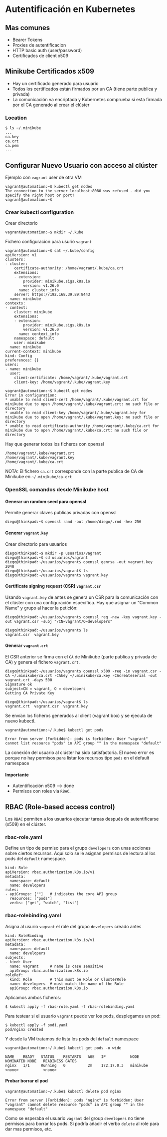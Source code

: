 # Autentificación en Kubernetes

## Mas comunes
* Bearer Tokens
* Proxies de autentificacion
* HTTP basic auth (user/password)
* Certificados de client x509

## Minikube Certificados x509

* Hay un certificado generado para usuario
* Todos los certificados están firmados por un CA (tiene parte publica y privada)
* La comunicación va encriptada y Kubernetes comprueba si esta firmada por el CA generado al crear el clúster

### Location

```
$ ls ~/.minikube
...
ca.key
ca.crt
ca.pem
...
```

## Configurar Nuevo Usuario con acceso al clúster

Ejemplo con `vagrant` user de otra VM

```
vagrant@automation:~$ kubectl get nodes
The connection to the server localhost:8080 was refused - did you specify the right host or port?
vagrant@automation:~$
```

### Crear kubectl configuration

Crear directorio
```
vagrant@automation:~$ mkdir ~/.kube
```

Fichero configuracion para usurio `vagrant`

```
vagrant@automation:~$ cat ~/.kube/config 
apiVersion: v1
clusters:
- cluster:
    certificate-authority: /home/vagrant/.kube/ca.crt
    extensions:
    - extension:
        provider: minikube.sigs.k8s.io
        version: v1.26.0
      name: cluster_info
    server: https://192.168.39.89:8443
  name: minikube
contexts:
- context:
    cluster: minikube
    extensions:
    - extension:
        provider: minikube.sigs.k8s.io
        version: v1.26.0
      name: context_info
    namespace: default
    user: minikube
  name: minikube
current-context: minikube
kind: Config
preferences: {}
users:
- name: minikube
  user:
    client-certificate: /home/vagrant/.kube/vagrant.crt
    client-key: /home/vagrant/.kube/vagrant.key
```

```
vagrant@automation:~$ kubectl get nodes
Error in configuration: 
* unable to read client-cert /home/vagrant/.kube/vagrant.crt for minikube due to open /home/vagrant/.kube/vagrant.crt: no such file or directory
* unable to read client-key /home/vagrant/.kube/vagrant.key for minikube due to open /home/vagrant/.kube/vagrant.key: no such file or directory
* unable to read certificate-authority /home/vagrant/.kube/ca.crt for minikube due to open /home/vagrant/.kube/ca.crt: no such file or directory
```

Hay que generar todos los ficheros con openssl

```
/home/vagrant/.kube/vagrant.crt
/home/vagrant/.kube/vagrant.key
/home/vagrant/.kube/ca.crt
```

NOTA: El fichero `ca.crt` corresponde con la parte publica de CA de Minikube en `~/.minikube/ca.crt`


### OpenSSL comandos desde Minikube host

#### Generar un random seed para openssl

Permite generar claves publicas privadas con openssl

```
diego@thinkpad:~$ openssl rand -out /home/diego/.rnd -hex 256
```

#### Generar `vagrant.key`

Crear directorio para usuarios

```
diego@thinkpad:~$ mkdir -p usuarios/vagrant
diego@thinkpad:~$ cd usuarios/vagrant
diego@thinkpad:~/usuarios/vagrant$ openssl genrsa -out vagrant.key 2048
diego@thinkpad:~/usuarios/vagrant$ ls
diego@thinkpad:~/usuarios/vagrant$ vagrant.key
``` 

#### Certificate signing request (CSR) `vagrant.csr`
Usando `vagrant.key` de antes se genera un CSR para la comunicación con el clúster con una configuración especifica. Hay que asignar un “Common Name” y grupo al hacer la petición:

```
diego@thinkpad:~/usuarios/vagrant$ openssl req -new -key vagrant.key -out vagrant.csr -subj "/CN=vagrant/O=developers"

diego@thinkpad:~/usuarios/vagrant$ ls
vagrant.csr  vagrant.key
```

#### Generar `vagrant.crt`
El CSR anterior se firma con el `CA` de Minikube (parte publica y privada de CA) y genera el fichero `vagrant.crt`.

```
diego@thinkpad:~/usuarios/vagrant$ openssl x509 -req -in vagrant.csr -CA ~/.minikube/ca.crt -CAkey ~/.minikube/ca.key -CAcreateserial -out vagrant.crt -days 500
Signature ok
subject=CN = vagrant, O = developers
Getting CA Private Key

diego@thinkpad:~/usuarios/vagrant$ ls
vagrant.crt  vagrant.csr  vagrant.key
```

Se envían los ficheros generados al client (vagrant box) y se ejecuta de nuevo kubectl.

```
vagrant@automation:~/.kube$ kubectl get pods

Error from server (Forbidden): pods is forbidden: User "vagrant" cannot list resource "pods" in API group "" in the namespace "default"
```

La conexión del usuario al clúster ha sido satisfactoria. El nuevo error es porque no hay permisos para listar los recursos tipo `pods` en el default namespace


#### Importante
* Autentificación x509 --> done
* Permisos con roles via `RBAC`.


## RBAC (Role-based access control)
Los `RBAC` permiten a los usuarios ejecutar tareas después de autentificarse (x509) en el clúster.


### rbac-role.yaml
Define un tipo de permiso para el grupo `developers` con unas acciones sobre ciertos recursos. Aquí solo se le asignan permisos de lectura al los pods del `default` namespace.

```
kind: Role
apiVersion: rbac.authorization.k8s.io/v1
metadata:
  namespace: default
  name: developers
rules:
- apiGroups: [""]   # indicates the core API group
  resources: ["pods"]
  verbs: ["get", "watch", "list"]
```
### rbac-rolebinding.yaml
Asigna al usurio `vagrant` el role del grupo `developers` creado antes

```
kind: RoleBinding
apiVersion: rbac.authorization.k8s.io/v1
metadata:
  namespace: default
  name: developers
subjects:
- kind: User
  name: vagrant     # name is case sensitive
  apiGroup: rbac.authorization.k8s.io
roleRef:
  kind: Role        # this must be Role or ClusterRole
  name: developers  # must match the name of the Role
  apiGroup: rbac.authorization.k8s.io
```

Aplicamos ambos ficheros:

```
$ kubectl apply -f rbac-role.yaml -f rbac-rolebinding.yaml    
```

Para testear si el usuario `vagrant` puede ver los pods, desplegamos un pod:
```
$ kubectl apply -f pod1.yaml 
pod/nginx created                                                          
```

Y desde la VM tratamos de lista los pods del `default` namespace

```
vagrant@automation:~/.kube$ kubectl get pods -o wide

NAME    READY   STATUS    RESTARTS   AGE   IP           NODE       NOMINATED NODE   READINESS GATES
nginx   1/1     Running   0          2m    172.17.0.3   minikube   <none>           <none>
```

#### Probar borrar el pod

```
vagrant@automation:~/.kube$ kubectl delete pod nginx 

Error from server (Forbidden): pods "nginx" is forbidden: User "vagrant" cannot delete resource "pods" in API group "" in the namespace "default"
```

Como se esperaba el usuario `vagrant` del group `developers` no tiene permisos para borrar los pods. Si podría añadir el verbo `delete` al role para dar mas permisos, etc.
